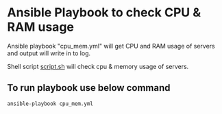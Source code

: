 # Ansible Playbook  to check CPU & RAM usage

Ansible playbook "cpu_mem.yml" will get CPU and RAM usage  of servers and output will write in to log. 

Shell script [script.sh](cpu_mem_check_playbook/script.sh) will check cpu & memory usage of servers. 

## To run playbook use below command

```bash
ansible-playbook cpu_mem.yml
```

